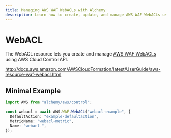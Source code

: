 ```yaml
---
title: Managing AWS WAF WebACLs with Alchemy
description: Learn how to create, update, and manage AWS WAF WebACLs using Alchemy Cloud Control.
---
```


# WebACL

The WebACL resource lets you create and manage [AWS WAF WebACLs](https://docs.aws.amazon.com/waf/latest/userguide/) using AWS Cloud Control API.

http://docs.aws.amazon.com/AWSCloudFormation/latest/UserGuide/aws-resource-waf-webacl.html

## Minimal Example

```ts
import AWS from "alchemy/aws/control";

const webacl = await AWS.WAF.WebACL("webacl-example", {
  DefaultAction: "example-defaultaction",
  MetricName: "webacl-metric",
  Name: "webacl-",
});
```

